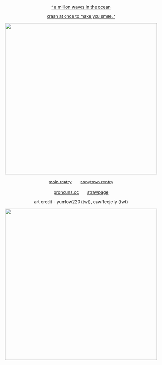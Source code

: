 <p align="center">
<ins>❛ a million waves in the ocean <ins>
<p align="center">    
<ins>crash at once to make you smile. ❜<ins>
</p>

<p align="center">
    <img width="500" src="https://files.catbox.moe/t58uxv.png">
</p>

<p align="center"> <a href="https://rentry.co/chaoscontrol">main rentry</a>　　<a href="https://rentry.co/ultim">ponytown rentry</a> <br> </p>
<p align="center"> <a href="https://pronouns.cc/@ultim">pronouns.cc</a>　　<a href="https://ultim.straw.page">strawpage</a> <br> </p>

<p align="center">
art credit - yumlow220 (twt), cawffeejelly (twt)
</p>
    
<p align="center">
    <img width="500" src="https://files.catbox.moe/xtgc06.png">
</p>
